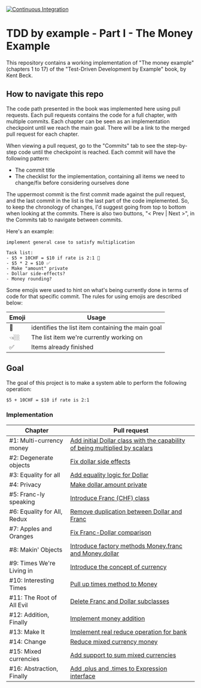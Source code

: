 [![Continuous Integration](https://github.com/kaiosilveira/tdd-money-example/actions/workflows/ci.yml/badge.svg)](https://github.com/kaiosilveira/tdd-money-example/actions/workflows/ci.yml)

# TDD by example - Part I - The Money Example

This repository contains a working implementation of "The money example" (chapters 1 to 17) of the "Test-Driven Development by Example" book, by Kent Beck.

## How to navigate this repo

The code path presented in the book was implemented here using pull requests. Each pull requests contains the code for a full chapter, with multiple commits. Each chapter can be seen as an implementation checkpoint until we reach the main goal. There will be a link to the merged pull request for each chapter.

When viewing a pull request, go to the "Commits" tab to see the step-by-step code until the checkpoint is reached. Each commit will have the following pattern:

- The commit title
- The checklist for the implementation, containing all items we need to change/fix before considering ourselves done

The uppermost commit is the first commit made against the pull request, and the last commit in the list is the last part of the code implemented. So, to keep the chronology of changes, I'd suggest going from top to bottom when looking at the commits. There is also two buttons, "< Prev | Next >", in the Commits tab to navigate between commits.

Here's an example:

```console
implement general case to satisfy multiplication

Task list:
- $5 + 10CHF = $10 if rate is 2:1 🎯
- $5 * 2 = $10 ✅
- Make "amount" private
- Dollar side-effects?
- Money rounding?
```

Some emojis were used to hint on what's being currently done in terms of code for that specific commit. The rules for using emojis are described below:

| Emoji | Usage                                             |
| ----- | ------------------------------------------------- |
| 🎯    | identifies the list item containing the main goal |
| 👈🏼    | The list item we're currently working on          |
| ✅    | Items already finished                            |

## Goal

The goal of this project is to make a system able to perform the following operation:

```
$5 + 10CHF = $10 if rate is 2:1
```

### Implementation

| Chapter                     | Pull request                                                                                                                            |
| --------------------------- | --------------------------------------------------------------------------------------------------------------------------------------- |
| #1: Multi-currency money    | [Add initial Dollar class with the capability of being multiplied by scalars](https://github.com/kaiosilveira/tdd-money-example/pull/1) |
| #2: Degenerate objects      | [Fix dollar side effects](https://github.com/kaiosilveira/tdd-money-example/pull/2)                                                     |
| #3: Equality for all        | [Add equality logic for Dollar](https://github.com/kaiosilveira/tdd-money-example/pull/3)                                               |
| #4: Privacy                 | [Make dollar.amount private](https://github.com/kaiosilveira/tdd-money-example/pull/4)                                                  |
| #5: Franc-ly speaking       | [Introduce Franc (CHF) class](https://github.com/kaiosilveira/tdd-money-example/pull/5)                                                 |
| #6: Equality for All, Redux | [Remove duplication between Dollar and Franc](https://github.com/kaiosilveira/tdd-money-example/pull/6)                                 |
| #7: Apples and Oranges      | [Fix Franc-Dollar comparison](https://github.com/kaiosilveira/tdd-money-example/pull/7)                                                 |
| #8: Makin' Objects          | [Introduce factory methods Money.franc and Money.dollar](https://github.com/kaiosilveira/tdd-money-example/pull/8)                      |
| #9: Times We're Living in   | [Introduce the concept of currency](https://github.com/kaiosilveira/tdd-money-example/pull/9)                                           |
| #10: Interesting Times      | [Pull up times method to Money](https://github.com/kaiosilveira/tdd-money-example/pull/10)                                              |
| #11: The Root of All Evil   | [Delete Franc and Dollar subclasses](https://github.com/kaiosilveira/tdd-money-example/pull/11)                                         |
| #12: Addition, Finally      | [Implement money addition](https://github.com/kaiosilveira/tdd-money-example/pull/12)                                                   |
| #13: Make It                | [Implement real reduce operation for bank ](https://github.com/kaiosilveira/tdd-money-example/pull/13)                                  |
| #14: Change                 | [Reduce mixed currency money](https://github.com/kaiosilveira/tdd-money-example/pull/14)                                                |
| #15: Mixed currencies       | [Add support to sum mixed currencies](https://github.com/kaiosilveira/tdd-money-example/pull/15)                                        |
| #16: Abstraction, Finally   | [Add .plus and .times to Expression interface](https://github.com/kaiosilveira/tdd-money-example/pull/16)                               |
